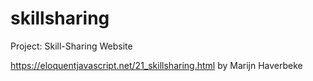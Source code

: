 # skillsharing
Project: Skill-Sharing Website 

https://eloquentjavascript.net/21_skillsharing.html by Marijn Haverbeke

